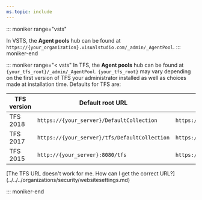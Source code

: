 ```yaml
---
ms.topic: include
---
```


::: moniker range="vsts"
<!--TODO: when the new UI becomes the default, change this to https:&#x2F;&#x2F;{your_organization}.visualstudio.com/_settings/agentpools -->
In VSTS, the **Agent pools** hub can be found at <code>https:&#x2F;&#x2F;{your_organization}.visualstudio.com/_admin/_AgentPool</code>.
::: moniker-end

::: moniker range="< vsts"
In TFS, the **Agent pools** hub can be found at <code>{your_tfs_root}/_admin/_AgentPool</code>.
`{your_tfs_root}` may vary depending on the first version of TFS your administrator installed
as well as choices made at installation time. Defaults for TFS are:

| TFS version | Default root URL | Default URL to agent pool |
|-------------|------------------|---------------------------|
| TFS 2018 | <code>https:&#x2F;&#x2F;{your_server}/DefaultCollection</code> | <code>https:&#x2F;&#x2F;{your_server}/DefaultCollection/_admin/_AgentPool</code> |
| TFS 2017 | <code>https:&#x2F;&#x2F;{your_server}/tfs/DefaultCollection</code> | <code>https:&#x2F;&#x2F;{your_server}/DefaultCollection/_admin/_AgentPool</code> |
| TFS 2015 | <code>http:&#x2F;&#x2F;{your_server}:8080/tfs</code> | <code>https:&#x2F;&#x2F;{your_server}/DefaultCollection/_admin/_AgentPool</code> |

<p>[The TFS URL doesn't work for me. How can I get the correct URL?](../../../organizations/security/websitesettings.md)</p>
::: moniker-end